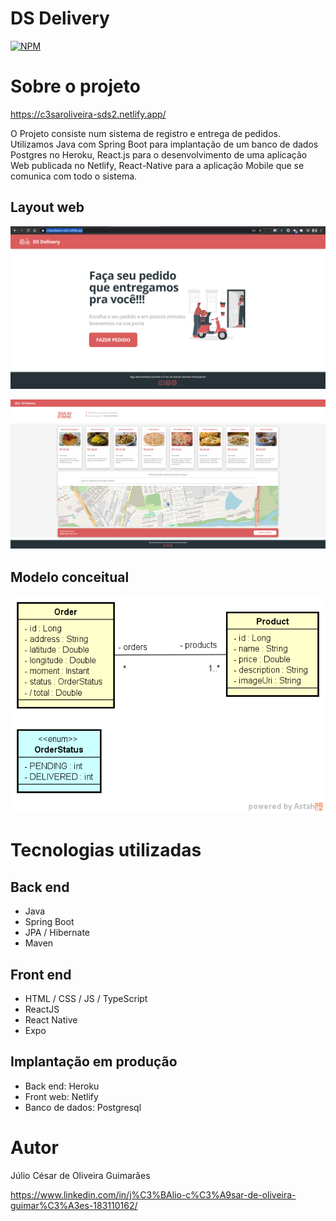 # DS Delivery 

[![NPM](https://img.shields.io/npm/l/react)](https://github.com/c3saroliveira/dsdeliver-sds2/blob/main/LICENSE) 

# Sobre o projeto

https://c3saroliveira-sds2.netlify.app/

O Projeto consiste num sistema de registro e entrega de pedidos. Utilizamos Java com Spring Boot para implantação de um banco de dados Postgres no Heroku, React.js para o desenvolvimento de uma aplicação Web publicada no Netlify, React-Native para a aplicação Mobile que se comunica com todo o sistema.

## Layout web
![Web 1](https://github.com/c3saroliveira/dsdeliver-sds2/blob/main/assets/tela-main.PNG)

![Web 2](https://github.com/c3saroliveira/dsdeliver-sds2/blob/main/assets/tela-orders.PNG)

## Modelo conceitual
![Modelo Conceitual](https://github.com/c3saroliveira/dsdeliver-sds2/blob/main/assets/modelo-conceitual.png)

# Tecnologias utilizadas
## Back end
- Java
- Spring Boot
- JPA / Hibernate
- Maven
## Front end
- HTML / CSS / JS / TypeScript
- ReactJS
- React Native
- Expo
## Implantação em produção
- Back end: Heroku
- Front web: Netlify
- Banco de dados: Postgresql


# Autor

Júlio César de Oliveira Guimarães

https://www.linkedin.com/in/j%C3%BAlio-c%C3%A9sar-de-oliveira-guimar%C3%A3es-183110162/



